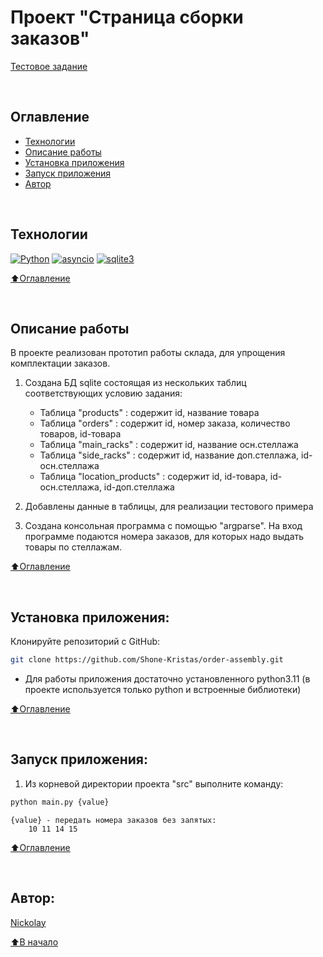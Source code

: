 # Проект "Страница сборки заказов"

[Тестовое задание](https://docs.google.com/document/d/1Zk9DwDkMWN4oFxTBSC3YsDvXMSYQZzDic9EhyIokN7Q/edit)

<br>

## Оглавление
- [Технологии](#технологии)
- [Описание работы](#описание-работы)
- [Установка приложения](#установка-приложения)
- [Запуск приложения](#запуск-приложения)
- [Автор](#автор)

<br>

## Технологии

[![Python](https://img.shields.io/badge/python-3.11-blue?logo=python)](https://www.python.org/)
[![asyncio](https://img.shields.io/badge/-argparse-464646?logo=argparse)](https://docs.python.org/3/library/argparse.html)
[![sqlite3](https://img.shields.io/badge/-sqlite3-464646?logo=sqlite3)](https://docs.python.org/3/library/sqlite3.html)

[⬆️Оглавление](#оглавление)

<br>

## Описание работы

В проекте реализован прототип работы склада, для упрощения комплектации заказов.

1. Создана БД sqlite состоящая из нескольких таблиц соответствующих условию задания:
   - Таблица "products" : содержит id, название товара
   - Таблица "orders" : содержит id, номер заказа, количество товаров, id-товара
   - Таблица "main_racks" : содержит id, название осн.стеллажа
   - Таблица "side_racks" : содержит id, название доп.стеллажа, id-осн.стеллажа
   - Таблица "location_products" : содержит id, id-товара, id-осн.стеллажа, id-доп.стеллажа

2. Добавлены данные в таблицы, для реализации тестового примера

3. Создана консольная программа с помощью "argparse". На вход программе подаются номера заказов, для которых надо выдать товары по стеллажам.

[⬆️Оглавление](#оглавление)

<br>

## Установка приложения:

Клонируйте репозиторий с GitHub:

```bash
git clone https://github.com/Shone-Kristas/order-assembly.git
```
 - Для работы приложения достаточно установленного python3.11 (в проекте используется только python и встроенные библиотеки)

[⬆️Оглавление](#оглавление)

<br>

## Запуск приложения:

1. Из корневой директории проекта "src" выполните команду:
```bash
python main.py {value}
```
    {value} - передать номера заказов без запятых:
        10 11 14 15

[⬆️Оглавление](#оглавление)

<br>

## Автор:
[Nickolay](https://github.com/Shone-Kristas)

[⬆️В начало](#проект-страница-сборки-заказов)
